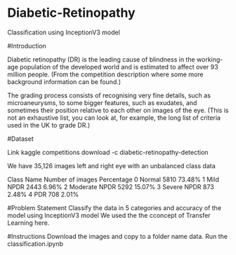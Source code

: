 # Diabetic-Retinopathy
Classification using InceptionV3 model


#Introduction

Diabetic retinopathy (DR) is the leading cause of blindness in the working-age population of the developed world and is estimated to affect over 93 million people. (From the competition description where some more background information can be found.)

The grading process consists of recognising very fine details, such as microaneurysms, to some bigger features, such as exudates, and sometimes their position relative to each other on images of the eye. (This is not an exhaustive list, you can look at, for example, the long list of criteria used in the UK to grade DR.)

#Dataset

Link
kaggle competitions download -c diabetic-retinopathy-detection

We have 35,126 images left and right eye with an unbalanced class data

Class      Name        Number of images       Percentage
  0       Normal            5810                73.48%
  1      Mild NPDR          2443                6.96%
  2    Moderate NPDR        5292                15.07%
  3     Severe NPDR         873                 2.48%
  4         PDR             708                  2.01%
  
  #Problem Statement
  Classify the data in 5 categories and accuracy of the model using InceptionV3 model
  We used the the cconcept of Transfer Learning here.
  
  
  #Instructions
  Download the images and copy to a folder name data. 
  Run the classification.ipynb
